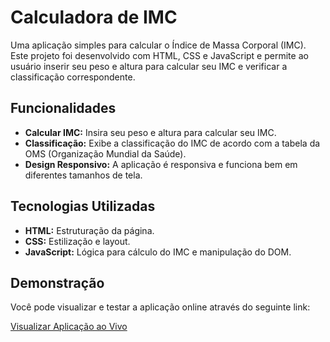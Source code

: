 # Calculadora de IMC

Uma aplicação simples para calcular o Índice de Massa Corporal (IMC). Este projeto foi desenvolvido com HTML, CSS e JavaScript e permite ao usuário inserir seu peso e altura para calcular seu IMC e verificar a classificação correspondente.

## Funcionalidades

- **Calcular IMC:** Insira seu peso e altura para calcular seu IMC.
- **Classificação:** Exibe a classificação do IMC de acordo com a tabela da OMS (Organização Mundial da Saúde).
- **Design Responsivo:** A aplicação é responsiva e funciona bem em diferentes tamanhos de tela.

## Tecnologias Utilizadas

- **HTML:** Estruturação da página.
- **CSS:** Estilização e layout.
- **JavaScript:** Lógica para cálculo do IMC e manipulação do DOM.

## Demonstração

Você pode visualizar e testar a aplicação online através do seguinte link:

[Visualizar Aplicação ao Vivo](https://imc-calculator-steel.vercel.app/)
